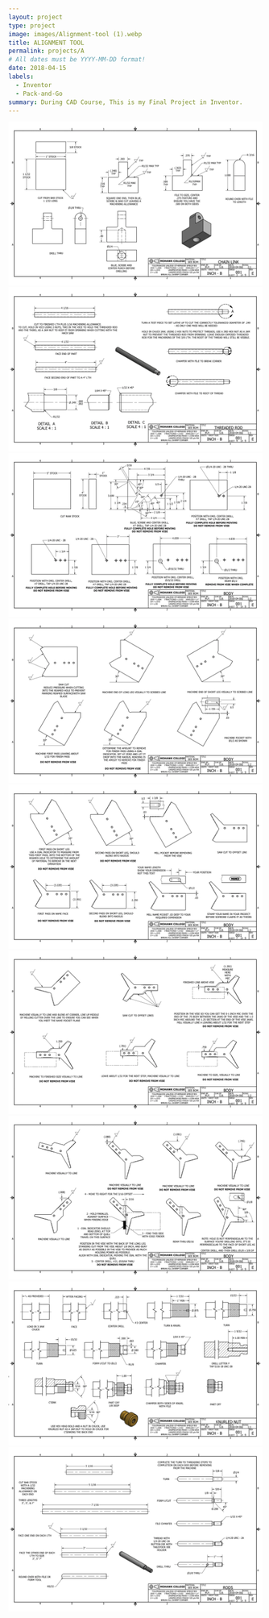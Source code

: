 ```yaml
---
layout: project
type: project
image: images/Alignment-tool (1).webp
title: ALIGNMENT TOOL
permalink: projects/A
# All dates must be YYYY-MM-DD format!
date: 2018-04-15
labels:
  - Inventor
  - Pack-and-Go
summary: During CAD Course, This is my Final Project in Inventor.
---
```



  <img class="ui image" src="../images/Alignment-tool (1).webp">
  <img class="ui image" src="../images/Alignment-tool (2).webp">
  <img class="ui image" src="../images/Alignment-tool (3).webp">
  <img class="ui image" src="../images/Alignment-tool (4).webp">
  <img class="ui image" src="../images/Alignment-tool (5).webp">
  <img class="ui image" src="../images/Alignment-tool (6).webp">
  <img class="ui image" src="../images/Alignment-tool (7).webp">
  <img class="ui image" src="../images/Alignment-tool (8).webp">
  <img class="ui image" src="../images/Alignment-tool (9).webp">





